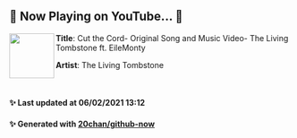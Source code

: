 ## 🎵 Now Playing on YouTube... 🎵

[<img align="left" width="80" height="80" src="">](https://www.youtube.com/channel/UCFYMDSW-BzeYZKFSxROw3Rg)
**Title**: Cut the Cord- Original Song and Music Video- The Living Tombstone ft. EileMonty

**Artist**: The Living Tombstone

<br>

#### ✨ Last updated at 06/02/2021 13:12
#### ✨ Generated with [20chan/github-now](https://github.com/20chan/github-now)


